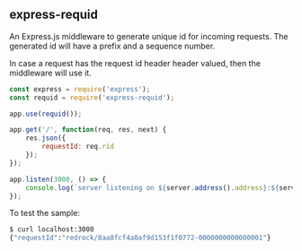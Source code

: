 ## express-requid

An Express.js middleware to generate unique id for incoming requests. The generated id will have a prefix and a sequence number.

In case a request has the request id header header valued, then the middleware will use it.

```js
const express = require('express');
const requid = require('express-requid');

app.use(requid());

app.get('/', function(req, res, next) {
    res.json({
        requestId: req.rid
    });
});

app.listen(3000, () => {
    console.log(`server listening on ${server.address().address}:${server.addredd().port}`);
});
```

To test the sample:
```bash
$ curl localhost:3000
{"requestId":"redrock/8aa8fcf4a0af9d153f1f0772-0000000000000001"}
```